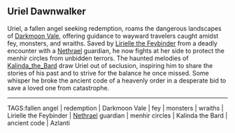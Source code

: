 ## Uriel Dawnwalker

Uriel, a fallen angel seeking redemption, roams the dangerous landscapes of [Darkmoon Vale](../Places/Darkmoon_Vale.md), offering guidance to wayward travelers caught amidst fey, monsters, and wraiths. Saved by [Lirielle the Feybinder](Lirielle_Feybinder.md) from a deadly encounter with a [Nethrael](../Lore/Nethrael.md) guardian, he now fights at her side to protect the menhir circles from unbidden terrors. The haunted melodies of [Kalinda_the_Bard](Kalinda_the_Bard.md) draw Uriel out of seclusion, inspiring him to share the stories of his past and to strive for the balance he once missed. Some whisper he broke the ancient code of a heavenly order in a desperate bid to save a loved one from catastrophe.


---

TAGS:fallen angel | redemption | Darkmoon Vale | fey | monsters | wraiths | Lirielle the Feybinder | [Nethrael](../Lore/Nethrael.md) guardian | menhir circles | Kalinda the Bard | ancient code | Azlanti
